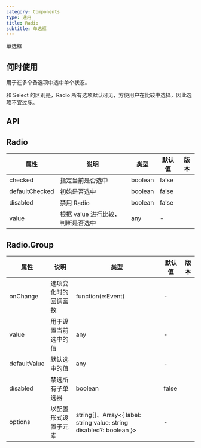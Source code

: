 ```yaml
---
category: Components
type: 通用
title: Radio
subtitle: 单选框
---
```


单选框

## 何时使用

用于在多个备选项中选中单个状态。

和 Select 的区别是，Radio 所有选项默认可见，方便用户在比较中选择，因此选项不宜过多。

## API

## Radio

| 属性 | 说明 | 类型 | 默认值 | 版本 |
| --- | --- | --- | --- | --- |
| checked | 指定当前是否选中 | boolean | false |  |
| defaultChecked | 初始是否选中 | boolean | false |  |
| disabled | 禁用 Radio | boolean | false |  |
| value | 根据 value 进行比较，判断是否选中 | any | - |  |

## Radio.Group

| 属性 | 说明 | 类型 | 默认值 | 版本 |
| --- | --- | --- | --- | --- |
| onChange | 选项变化时的回调函数 | function(e:Event) | - |  |
| value | 用于设置当前选中的值 | any | - |  |
| defaultValue | 默认选中的值 | any | - |  |
| disabled | 禁选所有子单选器 | boolean | false |  |
| options | 以配置形式设置子元素 | string[]、Array<{ label: string value: string disabled?: boolean }> | - |  |
